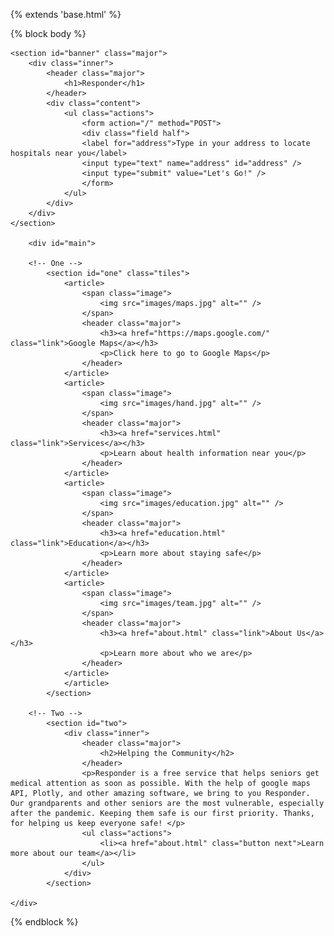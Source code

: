 {% extends 'base.html' %}

{% block body %}

<!-- Banner -->
	<section id="banner" class="major">
		<div class="inner">
			<header class="major">
				<h1>Responder</h1>
			</header>
			<div class="content">
				<ul class="actions">
    				<form action="/" method="POST">
					<div class="field half">
					<label for="address">Type in your address to locate hospitals near you</label>
					<input type="text" name="address" id="address" />
        			<input type="submit" value="Let's Go!" />
					</form>
				</ul>
			</div>
		</div>
	</section>

		<div id="main">

		<!-- One -->
			<section id="one" class="tiles">
				<article>
					<span class="image">
						<img src="images/maps.jpg" alt="" />
					</span>
					<header class="major">
						<h3><a href="https://maps.google.com/" class="link">Google Maps</a></h3>
						<p>Click here to go to Google Maps</p>
					</header>
				</article>
				<article>
					<span class="image">
						<img src="images/hand.jpg" alt="" />
					</span>
					<header class="major">
						<h3><a href="services.html" class="link">Services</a></h3>
						<p>Learn about health information near you</p>
					</header>
				</article>
				<article>
					<span class="image">
						<img src="images/education.jpg" alt="" />
					</span>
					<header class="major">
						<h3><a href="education.html" class="link">Education</a></h3>
						<p>Learn more about staying safe</p>
					</header>
				</article>
				<article>
					<span class="image">
						<img src="images/team.jpg" alt="" />
					</span>
					<header class="major">
						<h3><a href="about.html" class="link">About Us</a></h3>
						<p>Learn more about who we are</p>
					</header>
				</article>
				</article>
			</section>

		<!-- Two -->
			<section id="two">
				<div class="inner">
					<header class="major">
						<h2>Helping the Community</h2>
					</header>
					<p>Responder is a free service that helps seniors get medical attention as soon as possible. With the help of google maps API, Plotly, and other amazing software, we bring to you Responder. Our grandparents and other seniors are the most vulnerable, especially after the pandemic. Keeping them safe is our first priority. Thanks, for helping us keep everyone safe! </p>
					<ul class="actions">
						<li><a href="about.html" class="button next">Learn more about our team</a></li>
					</ul>
				</div>
			</section>

	</div>

{% endblock %}
